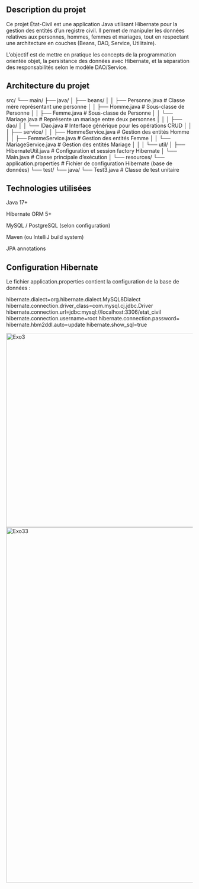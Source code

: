 ## Description du projet

Ce projet État-Civil est une application Java utilisant Hibernate pour la gestion des entités d’un registre civil.
Il permet de manipuler les données relatives aux personnes, hommes, femmes et mariages, tout en respectant une architecture en couches (Beans, DAO, Service, Utilitaire).

L’objectif est de mettre en pratique les concepts de la programmation orientée objet, la persistance des données avec Hibernate, et la séparation des responsabilités selon le modèle DAO/Service.

## Architecture du projet
src/
└── main/
├── java/
│    ├── beans/
│    │     ├── Personne.java       # Classe mère représentant une personne
│    │     ├── Homme.java          # Sous-classe de Personne
│    │     ├── Femme.java          # Sous-classe de Personne
│    │     └── Mariage.java        # Représente un mariage entre deux personnes
│    │
│    ├── dao/
│    │     └── IDao.java           # Interface générique pour les opérations CRUD
│    │
│    ├── service/
│    │     ├── HommeService.java   # Gestion des entités Homme
│    │     ├── FemmeService.java   # Gestion des entités Femme
│    │     └── MariageService.java # Gestion des entités Mariage
│    │
│    └── util/
│          ├── HibernateUtil.java  # Configuration et session factory Hibernate
│          └── Main.java           # Classe principale d’exécution
│
└── resources/
└── application.properties   # Fichier de configuration Hibernate (base de données)
└── test/
└── java/
└── Test3.java              # Classe de test unitaire

## Technologies utilisées

Java 17+

Hibernate ORM 5+

MySQL / PostgreSQL (selon configuration)

Maven (ou IntelliJ build system)

JPA annotations

## Configuration Hibernate

Le fichier application.properties contient la configuration de la base de données :

hibernate.dialect=org.hibernate.dialect.MySQL8Dialect
hibernate.connection.driver_class=com.mysql.cj.jdbc.Driver
hibernate.connection.url=jdbc:mysql://localhost:3306/etat_civil
hibernate.connection.username=root
hibernate.connection.password=
hibernate.hbm2ddl.auto=update
hibernate.show_sql=true

<img width="1909" height="523" alt="Exo3" src="https://github.com/user-attachments/assets/b63ad978-b18f-4cfb-9dd9-9b26f33df3ab" />

<img width="1796" height="957" alt="Exo33" src="https://github.com/user-attachments/assets/ebcb7cfa-ce65-4e1c-aae7-01e513109c61" />



